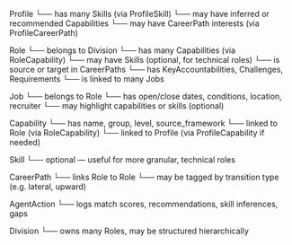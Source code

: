Profile
  └── has many Skills (via ProfileSkill)
  └── may have inferred or recommended Capabilities
  └── may have CareerPath interests (via ProfileCareerPath)

Role
  └── belongs to Division
  └── has many Capabilities (via RoleCapability)
  └── may have Skills (optional, for technical roles)
  └── is source or target in CareerPaths
  └── has KeyAccountabilities, Challenges, Requirements
  └── is linked to many Jobs

Job
  └── belongs to Role
  └── has open/close dates, conditions, location, recruiter
  └── may highlight capabilities or skills (optional)

Capability
  └── has name, group, level, source_framework
  └── linked to Role (via RoleCapability)
  └── linked to Profile (via ProfileCapability if needed)

Skill
  └── optional — useful for more granular, technical roles

CareerPath
  └── links Role to Role
  └── may be tagged by transition type (e.g. lateral, upward)

AgentAction
  └── logs match scores, recommendations, skill inferences, gaps

Division
  └── owns many Roles, may be structured hierarchically
